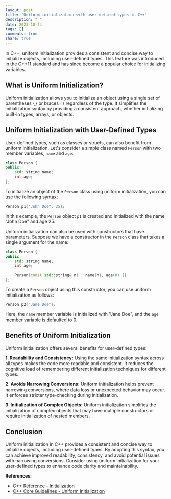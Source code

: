 ```yaml
---
layout: post
title: "Uniform initialization with user-defined types in C++"
description: " "
date: 2023-10-24
tags: []
comments: true
share: true
---
```


In C++, uniform initialization provides a consistent and concise way to initialize objects, including user-defined types. This feature was introduced in the C++11 standard and has since become a popular choice for initializing variables.

## What is Uniform Initialization?

Uniform initialization allows you to initialize an object using a single set of parentheses `{}` or braces `()` regardless of the type. It simplifies the initialization syntax by providing a consistent approach, whether initializing built-in types, arrays, or objects.

## Uniform Initialization with User-Defined Types

User-defined types, such as classes or structs, can also benefit from uniform initialization. Let's consider a simple class named `Person` with two member variables, `name` and `age`:

```cpp
class Person {
public:
    std::string name;
    int age;
};
```

To initialize an object of the `Person` class using uniform initialization, you can use the following syntax:

```cpp
Person p1{"John Doe", 25};
```

In this example, the `Person` object `p1` is created and initialized with the name "John Doe" and age 25.

Uniform initialization can also be used with constructors that have parameters. Suppose we have a constructor in the `Person` class that takes a single argument for the name:

```cpp
class Person {
public:
    std::string name;
    int age;

    Person(const std::string& n) : name(n), age(0) {}
};
```

To create a `Person` object using this constructor, you can use uniform initialization as follows:

```cpp
Person p2{"Jane Doe"};
```

Here, the `name` member variable is initialized with "Jane Doe", and the `age` member variable is defaulted to 0.

## Benefits of Uniform Initialization

Uniform initialization offers several benefits for user-defined types:

**1. Readability and Consistency:** Using the same initialization syntax across all types makes the code more readable and consistent. It reduces the cognitive load of remembering different initialization techniques for different types.

**2. Avoids Narrowing Conversions:** Uniform initialization helps prevent narrowing conversions, where data loss or unexpected behavior may occur. It enforces stricter type-checking during initialization.

**3. Initialization of Complex Objects:** Uniform initialization simplifies the initialization of complex objects that may have multiple constructors or require initialization of nested members.

## Conclusion

Uniform initialization in C++ provides a consistent and concise way to initialize objects, including user-defined types. By adopting this syntax, you can achieve improved readability, consistency, and avoid potential issues with narrowing conversions. Consider using uniform initialization for your user-defined types to enhance code clarity and maintainability.

**References:**
- [C++ Reference - Initialization](https://en.cppreference.com/w/cpp/language/initialization)
- [C++ Core Guidelines - Uniform Initialization](https://isocpp.github.io/CppCoreGuidelines/CppCoreGuidelines#el6-areasonablecoverageofconstructorsisimportant)